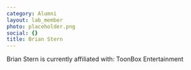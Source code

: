 ```yaml
---
category: Alumni
layout: lab_member
photo: placeholder.png
social: {}
title: Brian Stern
---
```


Brian Stern is currently affiliated with: ToonBox Entertainment